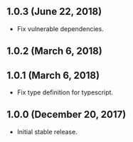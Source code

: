 ## 1.0.3 (June 22, 2018)

* Fix vulnerable dependencies.

## 1.0.2 (March 6, 2018)
## 1.0.1 (March 6, 2018)

* Fix type definition for typescript.

## 1.0.0 (December 20, 2017)

* Initial stable release.
